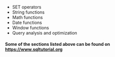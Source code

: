 - SET operators
- String functions
- Math functions
- Date functions
- Window functions
- Query analysis and optimization

#### Some of the sections listed above can be found on https://www.sqltutorial.org
